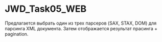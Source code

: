 # JWD_Task05_WEB

Предлагается выбрать один из трех парсеров (SAX, STAX, DOM) для парсинга XML документа. Затем отображается результат прасинга + pagination.
